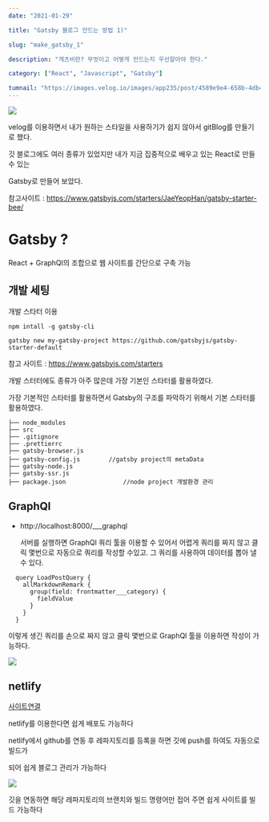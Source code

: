 ```yaml
---
date: "2021-01-29"

title: "Gatsby 블로그 만드는 방법 1)"

slug: "make_gatsby_1"

description: "게츠비란? 무엇이고 어떻게 만드는지 우선알아야 한다."

category: ["React", "Javascript", "Gatsby"]

tumnail: "https://images.velog.io/images/app235/post/4589e9e4-658b-4db4-8348-884d7d9a7523/%E1%84%89%E1%85%B3%E1%84%8F%E1%85%B3%E1%84%85%E1%85%B5%E1%86%AB%E1%84%89%E1%85%A3%E1%86%BA%202021-01-29%20%E1%84%8B%E1%85%A9%E1%84%92%E1%85%AE%209.25.59.png"
---
```


![](https://images.velog.io/images/app235/post/4589e9e4-658b-4db4-8348-884d7d9a7523/%E1%84%89%E1%85%B3%E1%84%8F%E1%85%B3%E1%84%85%E1%85%B5%E1%86%AB%E1%84%89%E1%85%A3%E1%86%BA%202021-01-29%20%E1%84%8B%E1%85%A9%E1%84%92%E1%85%AE%209.25.59.png)

velog를 이용하면서 내가 원하는 스타일을 사용하기가 쉽지 않아서 gitBlog를 만들기로 했다.

깃 블로그에도 여러 종류가 있었지만 내가 지금 집중적으로 배우고 있는 React로 만들 수 있는

Gatsby로 만들어 보았다.

참고사이트 : https://www.gatsbyjs.com/starters/JaeYeopHan/gatsby-starter-bee/

# Gatsby ?

React + GraphQl의 조합으로 웹 사이트를 간단으로 구축 가능

## 개발 세팅

개발 스타터 이용

```
npm intall -g gatsby-cli

gatsby new my-gatsby-project https://github.com/gatsbyjs/gatsby-starter-default
```

참고 사이트 : https://www.gatsbyjs.com/starters

개발 스터터에도 종류가 아주 많은데 가장 기본인 스타터를 활용하였다.

가장 기본적인 스타터를 활용하면서 Gatsby의 구조를 파악하기 위해서 기본 스타터를 활용하였다.

```
├── node_modules
├── src
├── .gitignore
├── .prettierrc
├── gatsby-browser.js
├── gatsby-config.js		//gatsby project의 metaData
├── gatsby-node.js
├── gatsby-ssr.js
├── package.json				//node project 개발환경 관리
```

## GraphQl

- http://localhost:8000/\_\_\_graphql

  서버를 실행하면 GraphQl 쿼리 툴을 이용할 수 있어서 어렵게 쿼리를 짜지 않고 클릭 몇번으로 자동으로 쿼리를 작성할 수있고. 그 쿼리를 사용하여 데이터를 뽑아 낼수 있다.

```
  query LoadPostQuery {
    allMarkdownRemark {
      group(field: frontmatter___category) {
        fieldValue
      }
    }
  }
```

이렇게 생긴 쿼리를 손으로 짜지 않고 클릭 몇번으로 GraphQl 툴을 이용하면 작성이 가능하다.

<!-- ![](https://images.velog.io/images/app235/post/7f811aff-1d2a-4fd8-9f08-195fba2602cc/graphQl.gif) -->

![](https://images.velog.io/images/app235/post/e4ad2c64-92c2-4820-9045-79ba37a9a13f/Jan-30-2021%2021-23-42.gif)

## netlify

[사이트연결](https://www.netlify.com/)

netlify를 이용한다면 쉽게 배포도 가능하다

netlify에서 github를 연동 후 레파지토리를 등록을 하면 깃에 push를 하여도 자동으로 빌드가

되어 쉽게 블로그 관리가 가능하다

![](https://images.velog.io/images/app235/post/1673d372-ab02-4792-b731-874e34a35b0a/%E1%84%89%E1%85%B3%E1%84%8F%E1%85%B3%E1%84%85%E1%85%B5%E1%86%AB%E1%84%89%E1%85%A3%E1%86%BA%202021-01-29%20%E1%84%8B%E1%85%A9%E1%84%92%E1%85%AE%2010.43.08.png)

깃을 연동하면 해당 레파지토리의 브랜치와 빌드 명령어만 접어 주면 쉽게 사이트를 빌드 가능하다
